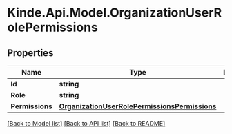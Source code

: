 # Kinde.Api.Model.OrganizationUserRolePermissions

## Properties

Name | Type | Description | Notes
------------ | ------------- | ------------- | -------------
**Id** | **string** |  | [optional] 
**Role** | **string** |  | [optional] 
**Permissions** | [**OrganizationUserRolePermissionsPermissions**](OrganizationUserRolePermissionsPermissions.md) |  | [optional] 

[[Back to Model list]](../README.md#documentation-for-models) [[Back to API list]](../README.md#documentation-for-api-endpoints) [[Back to README]](../README.md)

